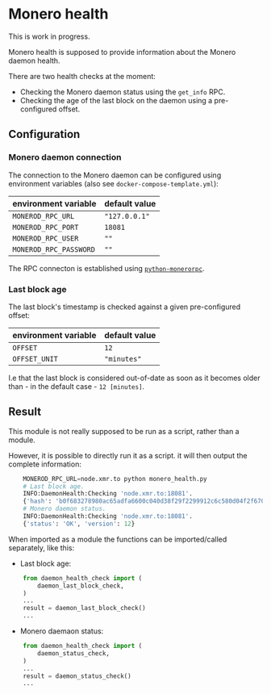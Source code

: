 # Monero health

This is work in progress.

Monero health is supposed to provide information about the Monero daemon health.

There are two health checks at the moment:
* Checking the Monero daemon status using the `get_info` RPC.
* Checking the age of the last block on the daemon using a pre-configured offset.

## Configuration

### Monero daemon connection
The connection to the Monero daemon can be configured using environment variables (also see `docker-compose-template.yml`):

| environment variable | default value |
|----------------------|---------------|
| `MONEROD_RPC_URL` | `"127.0.0.1"` |
| `MONEROD_RPC_PORT` | `18081` |
| `MONEROD_RPC_USER` | `""` |
| `MONEROD_RPC_PASSWORD` | `""` |

The RPC connecton is established using [`python-monerorpc`](https://github.com/monero-ecosystem/python-monerorpc).

### Last block age

The last block's timestamp is checked against a given pre-configured offset:

| environment variable | default value |
|----------------------|---------------|
| `OFFSET` | `12` |
| `OFFSET_UNIT` | `"minutes"` |

I.e that the last block is considered out-of-date as soon as it becomes older than - in the default case - `12 [minutes]`.

## Result

This module is not really supposed to be run as a script, rather than a module.


However, it is possible to directly run it as a script. it will then output the complete information:
```python
    MONEROD_RPC_URL=node.xmr.to python monero_health.py
    # Last block age.
    INFO:DaemonHealth:Checking 'node.xmr.to:18081'.
    {'hash': 'b0f683278980ac65adfa6600c040d38f29f2299912c6c580d04f2f6704bf11d3', 'block_timestamp': '2019-12-19T15:02:16', 'check_timestamp': '2019-12-19T15:08:29.901177', 'block_recent': True, 'block_recent_offset': 12, 'block_recent_offset_unit': 'minutes'}
    # Monero daemon status.
    INFO:DaemonHealth:Checking 'node.xmr.to:18081'.
    {'status': 'OK', 'version': 12}
```

When imported as a module the functions can be imported/called separately, like this:
* Last block age:
```python
    from daemon_health_check import (
        daemon_last_block_check,
    )
    ...
    result = daemon_last_block_check()
    ...
```
* Monero daemaon status:
```python
    from daemon_health_check import (
        daemon_status_check,
    )
    ...
    result = daemon_status_check()
    ...
```
